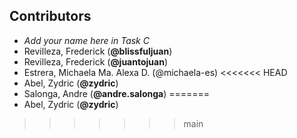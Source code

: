 ## Contributors
- _Add your name here in Task C_
- Revilleza, Frederick (**@blissfuljuan**)
- Revilleza, Frederick (**@juantojuan**)
- Estrera, Michaela Ma. Alexa D. (@michaela-es)
<<<<<<< HEAD
- Abel, Zydric (**@zydric**)
- Salonga, Andre (**@andre.salonga**)
=======
- Abel, Zydric (**@zydric**)
>>>>>>> main

